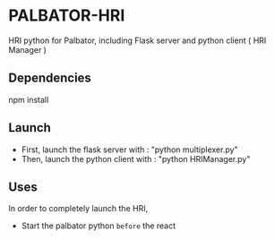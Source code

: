# PALBATOR-HRI
HRI python for Palbator, including Flask server and python client ( HRI Manager )

## Dependencies
npm install

## Launch
- First, launch the flask server with : "python multiplexer.py"
- Then, launch the python client with : "python HRIManager.py"

## Uses
In order to completely launch the HRI,

- Start the palbator python `before` the react
